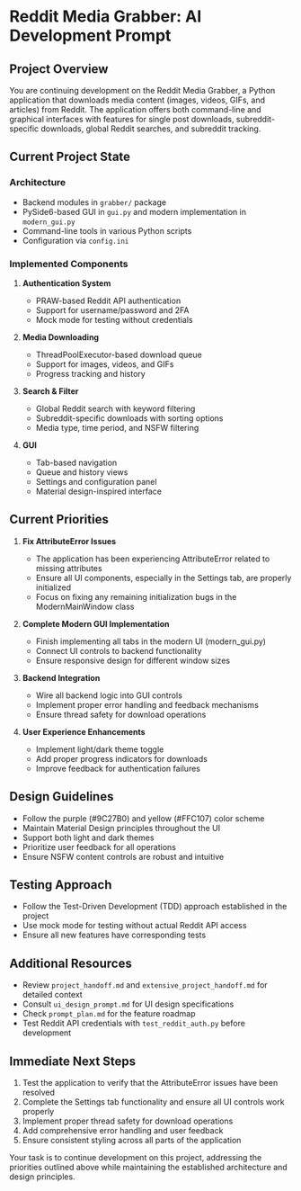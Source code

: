 # Reddit Media Grabber: AI Development Prompt

## Project Overview
You are continuing development on the Reddit Media Grabber, a Python application that downloads media content (images, videos, GIFs, and articles) from Reddit. The application offers both command-line and graphical interfaces with features for single post downloads, subreddit-specific downloads, global Reddit searches, and subreddit tracking.

## Current Project State

### Architecture
- Backend modules in `grabber/` package
- PySide6-based GUI in `gui.py` and modern implementation in `modern_gui.py`
- Command-line tools in various Python scripts
- Configuration via `config.ini`

### Implemented Components
1. **Authentication System**
   - PRAW-based Reddit API authentication
   - Support for username/password and 2FA
   - Mock mode for testing without credentials

2. **Media Downloading**
   - ThreadPoolExecutor-based download queue
   - Support for images, videos, and GIFs
   - Progress tracking and history

3. **Search & Filter**
   - Global Reddit search with keyword filtering
   - Subreddit-specific downloads with sorting options
   - Media type, time period, and NSFW filtering

4. **GUI**
   - Tab-based navigation
   - Queue and history views
   - Settings and configuration panel
   - Material design-inspired interface

## Current Priorities

1. **Fix AttributeError Issues**
   - The application has been experiencing AttributeError related to missing attributes
   - Ensure all UI components, especially in the Settings tab, are properly initialized
   - Focus on fixing any remaining initialization bugs in the ModernMainWindow class

2. **Complete Modern GUI Implementation**
   - Finish implementing all tabs in the modern UI (modern_gui.py)
   - Connect UI controls to backend functionality
   - Ensure responsive design for different window sizes

3. **Backend Integration**
   - Wire all backend logic into GUI controls
   - Implement proper error handling and feedback mechanisms
   - Ensure thread safety for download operations

4. **User Experience Enhancements**
   - Implement light/dark theme toggle
   - Add proper progress indicators for downloads
   - Improve feedback for authentication failures

## Design Guidelines
- Follow the purple (#9C27B0) and yellow (#FFC107) color scheme
- Maintain Material Design principles throughout the UI
- Support both light and dark themes
- Prioritize user feedback for all operations
- Ensure NSFW content controls are robust and intuitive

## Testing Approach
- Follow the Test-Driven Development (TDD) approach established in the project
- Use mock mode for testing without actual Reddit API access
- Ensure all new features have corresponding tests

## Additional Resources
- Review `project_handoff.md` and `extensive_project_handoff.md` for detailed context
- Consult `ui_design_prompt.md` for UI design specifications
- Check `prompt_plan.md` for the feature roadmap
- Test Reddit API credentials with `test_reddit_auth.py` before development

## Immediate Next Steps
1. Test the application to verify that the AttributeError issues have been resolved
2. Complete the Settings tab functionality and ensure all UI controls work properly
3. Implement proper thread safety for download operations
4. Add comprehensive error handling and user feedback
5. Ensure consistent styling across all parts of the application

Your task is to continue development on this project, addressing the priorities outlined above while maintaining the established architecture and design principles.
